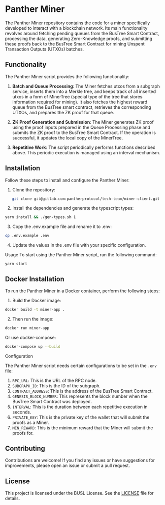 # Panther Miner

The Panther Miner repository contains the code for a miner specifically
developed to interact with a blockchain network. Its main functionality revolves
around fetching pending queues from the BusTree Smart Contract, processing the
data, generating Zero-Knowledge proofs, and submitting these proofs back to the
BusTree Smart Contract for mining Unspent Transaction Outputs (UTXOs) batches.

## Functionality

The Panther Miner script provides the following functionality:

1. **Batch and Queue Processing**: The Miner fetches utxos from a subgraph
   service, inserts them into a Merkle tree, and keeps track of all inserted
   utxos in a form of MinerTree (special type of the tree that stores
   information required for mining). It also fetches the highest reward queue
   from the BusTree smart contract, retrieves the corresponding UTXOs, and
   prepares the ZK proof for that queue.

2. **ZK Proof Generation and Submission**: The Miner generates ZK proof using
   the proof inputs prepared in the Queue Processing phase and submits the ZK
   proof to the BusTree Smart Contract. If the operation is successful, it
   updates the local copy of the MinerTree.

3. **Repetitive Work**: The script periodically performs functions described
   above. This periodic execution is managed using an interval mechanism.

## Installation

Follow these steps to install and configure the Panther Miner:

1. Clone the repository:

```bash
   git clone git@gitlab.com:pantherprotocol/tech-team/miner-client.git
```

2. Install the dependencies and generate the typescript types:

```bash
yarn install && ./gen-types.sh 1
```

3. Copy the .env.example file and rename it to .env:

```bash
cp .env.example .env
```

4. Update the values in the .env file with your specific configuration.

Usage
To start using the Panther Miner script, run the following command:

```
yarn start
```

## Docker Installation
To run the Panther Miner in a Docker container, perform the following steps:

1. Build the Docker image:
```bash
docker build -t miner-app .
```

2. Then run the image:
```bash
docker run miner-app
```

Or use docker-compose:

```bash
docker-compose up --build
```



Configuration

The Panther Miner script needs certain configurations to be set in the `.env` file:

1. `RPC_URL`: This is the URL of the RPC node.
2. `SUBGRAPH_ID`: This is the ID of the subgraph.
3. `CONTRACT_ADDRESS`: This is the address of the BusTree Smart Contract.
4. `GENESIS_BLOCK_NUMBER`: This represents the block number when the BusTree Smart Contract was deployed.
5. `INTERVAL`: This is the duration between each repetitive execution in seconds.
6. `PRIVATE_KEY`: This is the private key of the wallet that will submit the proofs as a Miner.
7. `MIN_REWARD`: This is the minimum reward that the Miner will submit the proofs for.

## Contributing

Contributions are welcome! If you find any issues or have suggestions for
improvements, please open an issue or submit a pull request.

## License

This project is licensed under the BUSL License. See the [LICENSE](../LICENSE) file for details.

